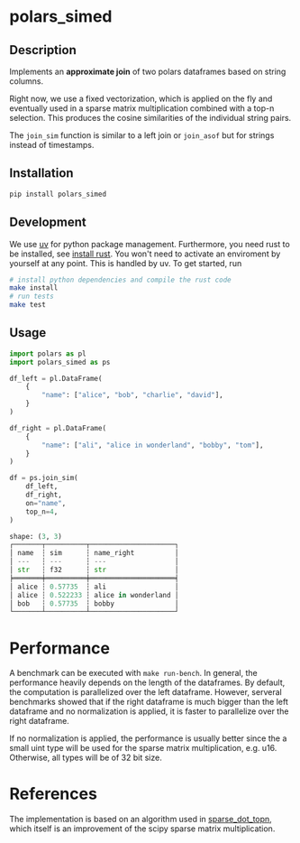 # polars_simed

## Description

Implements an **approximate join** of two polars dataframes based on string columns.


Right now, we use a fixed vectorization, which is applied on the fly and eventually
used in a sparse matrix multiplication combined with a top-n selection. This produces
the cosine similarities of the individual string pairs.

The `join_sim` function is similar to a left join or `join_asof` but for strings instead of timestamps.

## Installation

```bash
pip install polars_simed
```

## Development

We use [uv](https://docs.astral.sh/uv/) for python package management. Furthermore, you need rust to be installed, see [install rust](https://www.rust-lang.org/tools/install). You won't need to activate an enviroment by yourself at any point. This is handled by uv. To get started, run
```bash
# install python dependencies and compile the rust code
make install 
# run tests
make test
```

## Usage

```python
import polars as pl
import polars_simed as ps

df_left = pl.DataFrame(
    {
        "name": ["alice", "bob", "charlie", "david"],
    }
)

df_right = pl.DataFrame(
    {
        "name": ["ali", "alice in wonderland", "bobby", "tom"],
    }
)

df = ps.join_sim(
    df_left,
    df_right,
    on="name",
    top_n=4,
)

shape: (3, 3)
┌───────┬──────────┬─────────────────────┐
│ name  ┆ sim      ┆ name_right          │
│ ---   ┆ ---      ┆ ---                 │
│ str   ┆ f32      ┆ str                 │
╞═══════╪══════════╪═════════════════════╡
│ alice ┆ 0.57735  ┆ ali                 │
│ alice ┆ 0.522233 ┆ alice in wonderland │
│ bob   ┆ 0.57735  ┆ bobby               │
└───────┴──────────┴─────────────────────┘
```

# Performance

A benchmark can be executed with `make run-bench`. 
In general, the performance heavily depends on the length of the dataframes.
By default, the computation is parallelized over the left dataframe. However, serveral benchmarks 
showed that if the right dataframe is much bigger than the left dataframe and no normalization is applied, it is faster to parallelize over the right dataframe. 

If no normalization is applied, the performance is usually better since the a small uint type will
be used for the sparse matrix multiplication, e.g. u16. Otherwise, all types will be of 32 bit size.

# References

The implementation is based on an algorithm used in [sparse_dot_topn](https://github.com/ing-bank/sparse_dot_topn), which itself is an improvement of the scipy sparse matrix multiplication.
